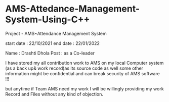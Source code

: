 # AMS-Attedance-Management-System-Using-C++

Project - AMS~Attendance Management System 

start date : 22/10/2021
end date : 22/01/2022

Name : Drashti Dhola
Post : as a Co-leader


I have stored my all contribution work to AMS on my local Computer system (as a back up& work record)as its source code as well some other information might be confidential and can break security of AMS software !!!

but anytime if Team AMS need my work I will be willingly providing my work Record and Files without any kind of objection.